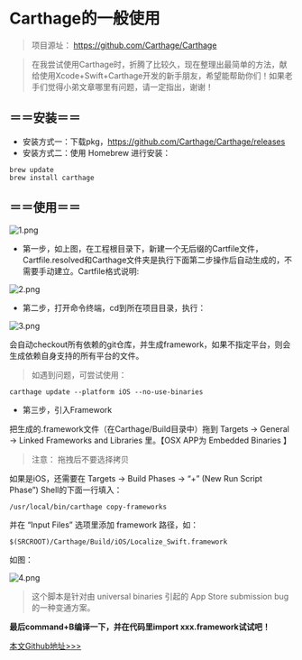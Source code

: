 # Carthage的一般使用

> 项目源址： https://github.com/Carthage/Carthage

> 在我尝试使用Carthage时，折腾了比较久，现在整理出最简单的方法，献给使用Xcode+Swift+Carthage开发的新手朋友，希望能帮助你们！如果老手们觉得小弟文章哪里有问题，请一定指出，谢谢！

## ＝＝安装＝＝
* 安装方式一：下载pkg，https://github.com/Carthage/Carthage/releases
* 安装方式二：使用 Homebrew 进行安装：
```
brew update
brew install carthage
```

## ＝＝使用＝＝

![1.png](http://upload-images.jianshu.io/upload_images/1698649-42258c7d1c7a094a.png?imageMogr2/auto-orient/strip%7CimageView2/2/w/1240)

* 第一步，如上图，在工程根目录下，新建一个无后缀的Cartfile文件，Cartfile.resolved和Carthage文件夹是执行下面第二步操作后自动生成的，不需要手动建立。Cartfile格式说明:

![2.png](http://upload-images.jianshu.io/upload_images/1698649-e932b4e9122783c9.png?imageMogr2/auto-orient/strip%7CimageView2/2/w/1240)

* 第二步，打开命令终端，cd到所在项目目录，执行：

![3.png](http://upload-images.jianshu.io/upload_images/1698649-6ed85e4d9d2c430b.png?imageMogr2/auto-orient/strip%7CimageView2/2/w/1240)

会自动checkout所有依赖的git仓库，并生成framework，如果不指定平台，则会生成依赖自身支持的所有平台的文件。
> 如遇到问题，可尝试使用：
```
carthage update --platform iOS --no-use-binaries
```

* 第三步，引入Framework

把生成的.framework文件（在Carthage/Build目录中）拖到 Targets -> General -> Linked Frameworks and Libraries 里。【OSX APP为 Embedded Binaries 】
> 注意： 拖拽后不要选择拷贝

如果是iOS，还需要在 Targets -> Build Phases -> “+” (New Run Script Phase”) Shell的下面一行填入：
```
/usr/local/bin/carthage copy-frameworks
```
并在 “Input Files” 选项里添加 framework 路径，如：
```
$(SRCROOT)/Carthage/Build/iOS/Localize_Swift.framework
```
如图：

![4.png](http://upload-images.jianshu.io/upload_images/1698649-ca47ddfee704b266.png?imageMogr2/auto-orient/strip%7CimageView2/2/w/1240)

> 这个脚本是针对由 universal binaries 引起的 App Store submission bug 的一种变通方案。

**最后command+B编译一下，并在代码里import xxx.framework试试吧！**


[本文Github地址>>>](https://github.com/pangpingfei/CodingLife/blob/master/Carthage.md)